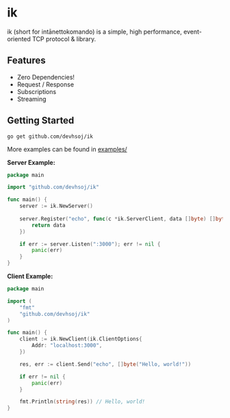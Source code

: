 # ik

ik (short for intānettokomando) is a simple, high performance, event-oriented TCP protocol & library.

## Features

* Zero Dependencies!
* Request / Response
* Subscriptions
* Streaming

## Getting Started

```shell
go get github.com/devhsoj/ik
```

More examples can be found in [examples/](https://github.com/devhsoj/ik/tree/master/examples/)

**Server Example:**
```go
package main

import "github.com/devhsoj/ik"

func main() {
    server := ik.NewServer()
    
    server.Register("echo", func(c *ik.ServerClient, data []byte) []byte {
        return data
    })

    if err := server.Listen(":3000"); err != nil {
        panic(err)
    }
}
```

**Client Example:**

```go
package main

import (
    "fmt"
    "github.com/devhsoj/ik"
)

func main() {
    client := ik.NewClient(ik.ClientOptions{
        Addr: "localhost:3000",
    })

    res, err := client.Send("echo", []byte("Hello, world!"))

    if err != nil {
        panic(err)
    }

    fmt.Println(string(res)) // Hello, world!
}
```